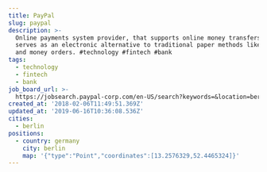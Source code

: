 ```yaml
---
title: PayPal
slug: paypal
description: >-
  Online payments system provider, that supports online money transfers and
  serves as an electronic alternative to traditional paper methods like checks
  and money orders. #technology #fintech #bank
tags:
  - technology
  - fintech
  - bank
job_board_url: >-
  https://jobsearch.paypal-corp.com/en-US/search?keywords=&location=berlin&facetcountry=de
created_at: '2018-02-06T11:49:51.369Z'
updated_at: '2019-06-16T10:36:08.536Z'
cities:
  - berlin
positions:
  - country: germany
    city: berlin
    map: '{"type":"Point","coordinates":[13.2576329,52.4465324]}'
---
```


